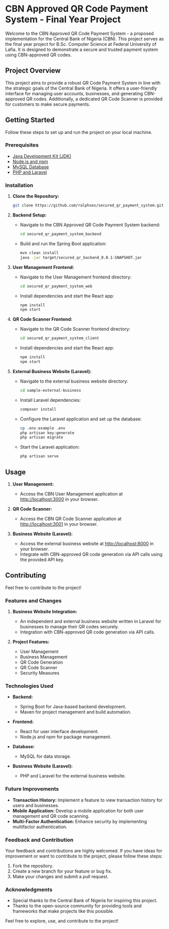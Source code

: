 # CBN Approved QR Code Payment System - Final Year Project

Welcome to the CBN Approved QR Code Payment System - a proposed implementation for the Central Bank of Nigeria (CBN). This project serves as the final year project for B.Sc. Computer Science at Federal University of Lafia. It is designed to demonstrate a secure and trusted payment system using CBN-approved QR codes.

## Project Overview

This project aims to provide a robust QR Code Payment System in line with the strategic goals of the Central Bank of Nigeria. It offers a user-friendly interface for managing user accounts, businesses, and generating CBN-approved QR codes. Additionally, a dedicated QR Code Scanner is provided for customers to make secure payments.

## Getting Started

Follow these steps to set up and run the project on your local machine.

### Prerequisites

- [Java Development Kit (JDK)](https://www.oracle.com/java/technologies/javase-downloads.html)
- [Node.js and npm](https://nodejs.org/)
- [MySQL Database](https://www.mysql.com/)
- [PHP and Laravel](https://laravel.com/docs/8.x/installation)

### Installation

1. **Clone the Repository:**

    ```bash
    git clone https://github.com/ralphses/secured_qr_payment_system.git
    ```

2. **Backend Setup:**

   - Navigate to the CBN Approved QR Code Payment System backend:

       ```bash
       cd secured_qr_payment_system_backend
       ```

   - Build and run the Spring Boot application:

       ```bash
       mvn clean install
       java -jar target/secured_qr_backend_0.0.1-SNAPSHOT.jar
       ```

3. **User Management Frontend:**

   - Navigate to the User Management frontend directory:

       ```bash
       cd secured_qr_payment_system_web
       ```

   - Install dependencies and start the React app:

       ```bash
       npm install
       npm start
       ```

4. **QR Code Scanner Frontend:**

   - Navigate to the QR Code Scanner frontend directory:

       ```bash
       cd secured_qr_payment_system_client
       ```

   - Install dependencies and start the React app:

       ```bash
       npm install
       npm start
       ```

5. **External Business Website (Laravel):**

   - Navigate to the external business website directory:

       ```bash
       cd sample-external-business
       ```

   - Install Laravel dependencies:

       ```bash
       composer install
       ```

   - Configure the Laravel application and set up the database:

       ```bash
       cp .env.example .env
       php artisan key:generate
       php artisan migrate
       ```

   - Start the Laravel application:

       ```bash
       php artisan serve
       ```

## Usage

1. **User Management:**

   - Access the CBN User Management application at [http://localhost:3000](http://localhost:3000) in your browser.

2. **QR Code Scanner:**

   - Access the CBN QR Code Scanner application at [http://localhost:3001](http://localhost:3001) in your browser.

3. **Business Website (Laravel):**

   - Access the external business website at [http://localhost:8000](http://localhost:8000) in your browser.
   - Integrate with CBN-approved QR code generation via API calls using the provided API key.

## Contributing

Feel free to contribute to the project!

### Features and Changes

1. **Business Website Integration:**
   - An independent and external business website written in Laravel for businesses to manage their QR codes securely.
   - Integration with CBN-approved QR code generation via API calls.

2. **Project Features:**
   - User Management
   - Business Management
   - QR Code Generation
   - QR Code Scanner
   - Security Measures

### Technologies Used

- **Backend:**
   - Spring Boot for Java-based backend development.
   - Maven for project management and build automation.

- **Frontend:**
   - React for user interface development.
   - Node.js and npm for package management.

- **Database:**
   - MySQL for data storage.

- **Business Website (Laravel):**
   - PHP and Laravel for the external business website.

### Future Improvements

- **Transaction History:** Implement a feature to view transaction history for users and businesses.
- **Mobile Application:** Develop a mobile application for both user management and QR code scanning.
- **Multi-Factor Authentication:** Enhance security by implementing multifactor authentication.

### Feedback and Contribution

Your feedback and contributions are highly welcomed. If you have ideas for improvement or want to contribute to the project, please follow these steps:

1. Fork the repository.
2. Create a new branch for your feature or bug fix.
3. Make your changes and submit a pull request.


### Acknowledgments

- Special thanks to the Central Bank of Nigeria for inspiring this project.
- Thanks to the open-source community for providing tools and frameworks that make projects like this possible.

Feel free to explore, use, and contribute to the project!
